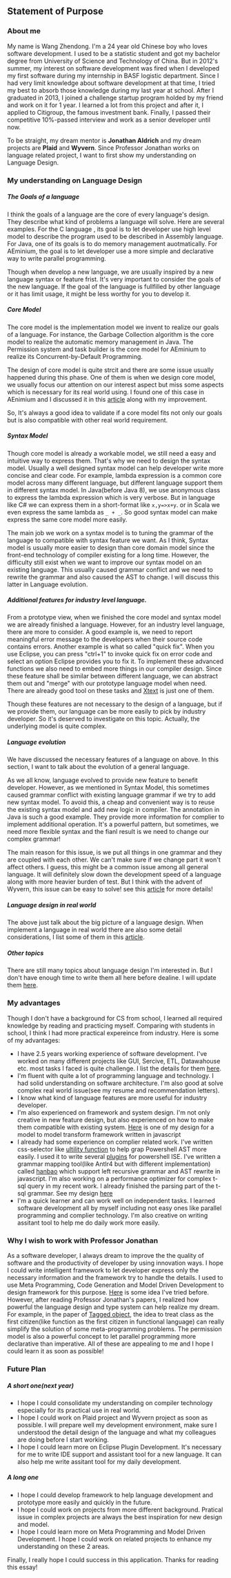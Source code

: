 ## Statement of Purpose

### About me
My name is Wang Zhendong. I'm a 24 year old Chinese boy who loves software development. I used to be a statistic student and got my bachelor degree from University of Science and Technology of China. But in 2012's summer, my interest on software development was fired when I developed my first software during my internship in BASF logistic department. Since I had very limit knowledge about software development at that time, I tried my best to absorb those knowledge during my last year at school. After I graduated in 2013, I joined a challenge startup program holded by my friend and work on it for 1 year. I learned a lot from this project and after it, I applied to Citigroup, the famous investment bank. Finally, I passed their competitive 10%-passed interview and work as a senior developer until now.

To be straight, my dream mentor is **Jonathan Aldrich** and my dream projects are **Plaid** and **Wyvern**. Since Professor Jonathan works on language related project, I want to first show my understanding on Language Design.

### My understanding on Language Design

##### The Goals of a language
I think the goals of a language are the core of every language's design. They describe what kind of problems a language will solve. Here are several examples. For the C language , its goal is to let developer use high level model to describe the program used to be described in Assembly language. For Java, one of its goals is to do memory management auotmatically. For AEminium, the goal is to let developer use a more simple and declarative way to write parallel programming.

Though when develop a new language, we are usually inspired by a new language syntax or feature frist. It's very important to consider the goals of the new language. If the goal of the language is fullfilled by other language or it has limit usage, it might be less worthy for you to develop it.

##### Core Model

The core model is the implementation model we invent to realize our goals of a language. For instance, the Garbage Collection algorithm is the core model to realize the automatic memory management in Java. The Permission system and task builder is the core model for AEminium to realize its Concurrent-by-Default Programming. 

The design of core model is quite strcit and there are some issue usually happened during this phase. One of them is when we design core model, we usually focus our attention on our interest aspect but miss some aspects which is necessary for its real world using. I found one of this case in AEnimium and I discussed it in this [article](https://github.com/qweasd1/CMU_SE_PHD/blob/master/supplement/a_small_enhancement_on_AEminium.md) along with my improvement. 

So, It's always a good idea to validate if a core model fits not only our goals but is also compatible with other real world requirement.


##### Syntax Model
Though core model is already a workable model, we still need a easy and intuitive way to express them. That's why we need to design the syntax model. Usually a well designed syntax model can help developer write more concise and clear code. For example, lambda expression is a common core model across many different language, but different language support them in different syntax model. In Java(before Java 8), we use anonymous class to express the lambda expression which is very verbose. But in language like C# we can express them in a short-format like ```x,y=>x+y```. or in Scala  we even express the same lambda as ```_ + _```. So good syntax model  can make express the same core model more easily. 

The main job we work on a syntax model is to tuning the grammar of the language to compatible with syntax feature we want. As I think, Syntax model is usually more easier to design than core domain model since the front-end technology of compiler existing for a long time. However, the difficulty still exist when we want to improve our syntax model on an existing language. This usually caused grammar conflict and we need to rewrite the grammar and also caused the AST to change. I will discuss this latter in Language evolution.
    
##### Additional features for industry level language.
From a prototype view, when we finished the core model and syntax model we are already finished a language. However, for an industry level language, there are more to consider. A good example is, we need to report meaningful error message to the developers when their source code contains errors. Another example is what so called "quick fix". When you use Eclipse, you can press "ctrl+1" to invoke quick fix on error code and select an option Eclipse provides you to fix it. To implement these advanced functions we also need to embed more things in our compiler design. Since these feature shall be similar between different language, we can abstract them out and "merge" with our prototype language model when need. There are already good tool on these tasks and [Xtext](https://eclipse.org/Xtext/) is just one of them. 

Though these features are not necessary to the design of a language, but if we provide them, our language can be more easily to pick by industry developer. So it's deserved to investigate on this topic. Actually, the underlying model is quite complex.  

##### Language evolution 
We have discussed the necessary features of a language on above. In this section, I want to talk about the evolution of a general language. 

As we all know, language evolved to provide new feature to benefit developer. However, as we mentioned in Syntax Model, this sometimes caused grammar conflict with existing language grammar if we try to add new syntax model. To avoid this, a cheap and convenient way  is to reuse the existing syntax model and add new logic in compiler. The annotation in Java is such a good example. They provide more information for complier to implement additional operation. It's a powerful pattern, but sometimes, we need more flexible syntax and the fianl result is we need to change our complex grammar! 

The main reason for this issue, is we put all things in one grammar and they are coupled with each other. We can't make sure if we change part it won't affect others. I guess, this might be a common issue among all general language. It will definitely slow down the development speed of a language along with more heavier burden of test. But I think with the advent of Wyvern, this issue can be easy to solve! see this [article](https://github.com/qweasd1/CMU_SE_PHD/blob/master/supplement/wyvern_thinkings.md) for more details!


##### Language design in real world
The above just talk about the big picture of a language design. When implement a language in real world there are also some detail considerations, I list some of them in this [article](https://github.com/qweasd1/CMU_SE_PHD/blob/master/supplement/language_design_details.md).
 
##### Other topics 
There are still many topics about language design I'm interested in. But I don't have enough time to write them all here before dealine. I will update them [here](https://github.com/qweasd1/CMU_SE_PHD/tree/master/supplement).


### My advantages
Though I don't have a background for CS from school, I learned all required knowledge by reading and practicing myself. Comparing with students in school, I think I had more practical expereince from industry. Here is some of my advantages: 

* I have 2.5 years working experience of software development. I've worked on many different projects like GUI, Sercive, ETL, Datawahouse etc. most tasks I faced is quite challenge. I list the details for them [here](https://github.com/qweasd1/CMU_SE_PHD/blob/master/supplement/working_experience.md). 
* I'm fluent with quite a lot of programming language and technology. I had solid understanding on software architecture. I'm also good at solve complex real world issue(see my resume and recommendation letters).
* I know what kind of language features are more useful for industry developer. 
* I'm also experienced on framework and system design. I'm not only creative in new feature design, but also experienced on how to make them compatible with existing system. [Here](https://github.com/qweasd1/CMU_SE_PHD/blob/master/supplement/objmap_design.md) is one of my design for a model to model transform framework written in javascript
* I already had some experience on complier related work. I've written css-selector like [ultility function](https://github.com/qweasd1/Powershell-Repo/blob/master/Language/AST/PSAst/PSAstCore.ps1) to help grap Powershell AST more easily. I used it to write several [plugins](https://github.com/qweasd1/Powershell-Repo) for powershell ISE. I've written a grammar mapping tool(like Antlr4 but with different implementation) called [hanbao](https://github.com/qweasd1/hanbao) which support left recursive grammar and AST rewrite in javascript. I'm also working on a performance optimizer for complex t-sql query in my recent work. I already finished the parsing part of the t-sql grammar. See my design [here](https://github.com/qweasd1/CMU_SE_PHD/blob/master/supplement/sql_optimizer.md)
* I'm a quick learner and can work well on independent tasks. I learned software development all by myself including not easy ones like parallel programming and complier technology. I'm also creative on writing assitant tool to help me do daily work more easily.

### Why I wish to work with Professor Jonathan
As a software developer, I always dream to improve the the quality of software and the productivity of developer by using innovation ways. I hope I could write intelligent framework to let developer express only the necessary information and the framework try to handle the details. I used to use Meta Programming, Code Generation and Model Driven Development to design framework for this purpose.  [Here](https://github.com/qweasd1/CMU_SE_PHD/blob/master/supplement/innovation_way_to_improve_software_quality.md) is some idea I've tried before. However, after reading Professor Jonathan's papers, I realized how powerful the language design and type system can help realize my dream. For example, in the paper of [Tagged object](http://www.cs.cmu.edu/~aldrich/papers/ecoop15-tags.pdf), the idea to treat class as the first citizen(like function as the first citizen in functional language) can really simplify the solution of some meta-programming problems. The permission model is also a powerful concept to let parallel programming more declarative than imperative. All of these are appealing to me and I hope I could learn it as soon as possible!

### Future Plan
##### A short one(next year)
* I hope I could consolidate my understanding on compiler technology especially for its practical use in real world.  
* I hope I could work on Plaid project and Wyvern project as soon as possible. I will prepare well my development environment, make sure I understood the detail design of the language and what my colleagues are doing before I start working.
* I hope I could learn more on Eclipse Plugin Development. It's necessary for me to write IDE support and assistant tool for a new language. It can also help me write assitant tool for my daily development.

##### A long one
* I hope I could develop framework to help language development and prototype more easily and quickly in the future. 
* I hope I could work on projects from more different background. Pratical issue in complex projects are always the best inspiration for new design and model.
* I hope I could learn more on Meta Programming and Model Driven Development. I hope I could work on related projects to enhance my understanding on these 2 areas.


Finally, I really hope I could success in this application. Thanks for reading this essay!
